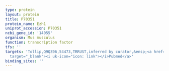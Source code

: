 ```yaml
---
type: protein
layout: protein
title: P70351
protein_name: Ezh1
uniprot_accession: P70351
ncbi_gene_id: '14055'
organism: Mus musculus
function: transcription factor
tfs: ''
targets: 'Tollip,Q9QZ06,54473,TRRUST,inferred by curator,&ensp;<a href="https://www.ncbi.nlm.nih.gov/pubmed/?term=25687760%5Buid%5D"
  target="_blank"><i uk-icon="icon: link"></i>Pubmed</a>'
binding_sites: ''
---
```

